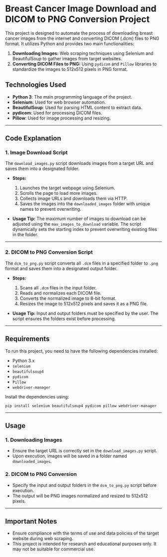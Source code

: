 # Breast Cancer Image Download and DICOM to PNG Conversion Project

This project is designed to automate the process of downloading breast cancer images from the internet and converting DICOM (.dcm) files to PNG format. It utilizes Python and provides two main functionalities:

1. **Downloading Images:** Web scraping techniques using Selenium and BeautifulSoup to gather images from target websites.
2. **Converting DICOM Files to PNG:** Using `pydicom` and `Pillow` libraries to standardize the images to 512x512 pixels in PNG format.

## Technologies Used
- **Python 3**: The main programming language of the project.
- **Selenium**: Used for web browser automation.
- **BeautifulSoup**: Used for parsing HTML content to extract data.
- **pydicom**: Used for processing DICOM files.
- **Pillow**: Used for image processing and resizing.

---

## Code Explanation

### 1. Image Download Script

The `download_images.py` script downloads images from a target URL and saves them into a designated folder.

- **Steps:**
  1. Launches the target webpage using Selenium.
  2. Scrolls the page to load more images.
  3. Collects image URLs and downloads them via HTTP.
  4. Saves the images into the `downloaded_images` folder with unique names to prevent overwriting.

- **Usage Tip:**
  The maximum number of images to download can be adjusted using the `max_images_to_download` variable. The script dynamically sets the starting index to prevent overwriting existing files in the folder.

---

### 2. DICOM to PNG Conversion Script

The `dcm_to_png.py` script converts all `.dcm` files in a specified folder to `.png` format and saves them into a designated output folder.

- **Steps:**
  1. Scans all `.dcm` files in the input folder.
  2. Reads and normalizes each DICOM file.
  3. Converts the normalized image to 8-bit format.
  4. Resizes the image to 512x512 pixels and saves it as a PNG file.

- **Usage Tip:**
  Input and output folders must be specified by the user. The script ensures the folders exist before processing.

---

## Requirements

To run this project, you need to have the following dependencies installed:
- Python 3.x
- `selenium`
- `beautifulsoup4`
- `pydicom`
- `Pillow`
- `webdriver-manager`

Install the dependencies using:
```
pip install selenium beautifulsoup4 pydicom pillow webdriver-manager
```

---

## Usage

### 1. Downloading Images
- Ensure the target URL is correctly set in the `download_images.py` script.
- Upon execution, images will be saved in a folder named `downloaded_images`.

### 2. DICOM to PNG Conversion
- Specify the input and output folders in the `dcm_to_png.py` script before execution.
- The output will be PNG images normalized and resized to 512x512 pixels.

---

## Important Notes
- Ensure compliance with the terms of use and data policies of the target website during web scraping.
- This project is intended for research and educational purposes only. It may not be suitable for commercial use.
